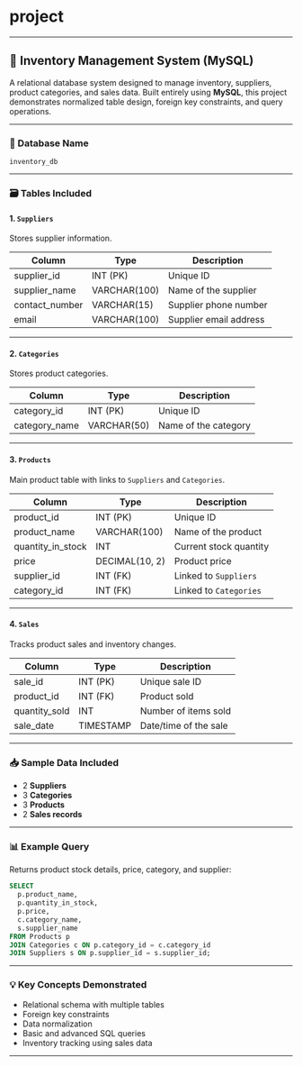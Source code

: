 # project
---
## 🏪 Inventory Management System (MySQL)

A relational database system designed to manage inventory, suppliers, product categories, and sales data. Built entirely using **MySQL**, this project demonstrates normalized table design, foreign key constraints, and query operations.

---

### 📁 Database Name

```
inventory_db
```

---

### 🗃️ Tables Included

#### 1. `Suppliers`

Stores supplier information.

| Column          | Type         | Description            |
| --------------- | ------------ | ---------------------- |
| supplier\_id    | INT (PK)     | Unique ID              |
| supplier\_name  | VARCHAR(100) | Name of the supplier   |
| contact\_number | VARCHAR(15)  | Supplier phone number  |
| email           | VARCHAR(100) | Supplier email address |

---

#### 2. `Categories`

Stores product categories.

| Column         | Type        | Description          |
| -------------- | ----------- | -------------------- |
| category\_id   | INT (PK)    | Unique ID            |
| category\_name | VARCHAR(50) | Name of the category |

---

#### 3. `Products`

Main product table with links to `Suppliers` and `Categories`.

| Column              | Type           | Description            |
| ------------------- | -------------- | ---------------------- |
| product\_id         | INT (PK)       | Unique ID              |
| product\_name       | VARCHAR(100)   | Name of the product    |
| quantity\_in\_stock | INT            | Current stock quantity |
| price               | DECIMAL(10, 2) | Product price          |
| supplier\_id        | INT (FK)       | Linked to `Suppliers`  |
| category\_id        | INT (FK)       | Linked to `Categories` |

---

#### 4. `Sales`

Tracks product sales and inventory changes.

| Column         | Type      | Description           |
| -------------- | --------- | --------------------- |
| sale\_id       | INT (PK)  | Unique sale ID        |
| product\_id    | INT (FK)  | Product sold          |
| quantity\_sold | INT       | Number of items sold  |
| sale\_date     | TIMESTAMP | Date/time of the sale |

---

### 📥 Sample Data Included

* 2 **Suppliers**
* 3 **Categories**
* 3 **Products**
* 2 **Sales records**

---

### 📊 Example Query

Returns product stock details, price, category, and supplier:

```sql
SELECT 
  p.product_name, 
  p.quantity_in_stock, 
  p.price, 
  c.category_name, 
  s.supplier_name
FROM Products p
JOIN Categories c ON p.category_id = c.category_id
JOIN Suppliers s ON p.supplier_id = s.supplier_id;
```

---

### 💡 Key Concepts Demonstrated

* Relational schema with multiple tables
* Foreign key constraints
* Data normalization
* Basic and advanced SQL queries
* Inventory tracking using sales data

---

